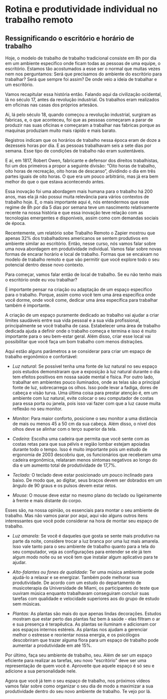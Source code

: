 # Rotina e produtividade individual no trabalho remoto

## Ressignificando o escritório e horário de trabalho

Hoje, o modelo de trabalho de trabalho tradicional consiste em 8h por dia em um ambiente especifico onde ficam todas as pessoas de uma equipe, o escritório. Estamos tão acostumados a esse ser o normal que muitas vezes nem nos perguntamos: Será que precisamos do ambiente do escritório para trabalhar? Será que sempre foi assim? De onde veio a ideia de trabalhar e um escritório.

Vamos recapitular essa história então. Falando aqui da civilização ocidental, lá no século 17, antes da revolução industrial. Os trabalhos eram realizados em oficinas nas casas dos próprios artesãos.

Ai, lá pelo século 18, quando começou a revolução industrial, surgiram as fabricas, e, o que aconteceu, foi que as pessoas começaram a parar de produzir nas suas oficinas e começaram a trabalhar nas fabricas porque as maquinas produziam muito mais rápido e mais barato.

Registros indicam que os horários de trabalho nessa época eram de doze a dezesseis horas por dia. E as pessoas trabalhavam seis a sete dias por semana. Esse tipo de condições de trabalho não eram sustentáveis.

E aí, em 1817, Robert Owen, fabricante e defensor dos direitos trabalhistas, foi um dos primeiros a propor a seguinte divisão: “Oito horas de trabalho, oito horas de recreação, oito horas de descanso”, dividindo o dia em três partes iguais de oito horas. O que era um pouco arbitrário, mas já era bem melhor do que o que estava acontecendo antes.

Essa inovação foi uma abordagem mais humana para o trabalho há 200 anos, mas ela já não possui muita relevância para vários contextos de trabalho hoje. E, o mais importante aqui é, nós entendermos que esse regime de 8h por dia 5 dias por semana teve um nascimento relativamente recente na nossa história e que essa inovação teve relação com as tecnologias emergentes e disponíveis, assim como com demandas sociais de época.

Recentemente, um relatório sobe Trabalho Remoto o Zapier mostrou que apenas 32% dos trabalhadores americanos se sentem produtivos em ambiente similar ao escritório. Então, nesse curso, nós vamos falar sobre uma nova abordagem em produtividade individual. Vamos falar sobre novas formas de encarar horário e local de trabalho. Formas que se encaixam no modelo de trabalho remoto e que vão permitir que você explore todo o seu potencial dentro desse novo contexto.

Para começar, vamos falar então de local de trabalho. Se eu não tenho mais o escritório onde eu vou trabalhar?

É importante pensar na criação ou adaptação de um espaço especifico para o trabalho. Porque, assim como você tem uma área especifica onde você dorme, onde você come, dedicar uma área específica para trabalhar também é importante.

A criação de um espaço puramente dedicado ao trabalho vai ajudar a criar limites saudáveis entre sua vida pessoal e a sua vida profissional, principalmente se você trabalha de casa. Estabelecer uma área de trabalho dedicada ajuda a definir onde o trabalho começa e termina e isso é muito importante para o seu bem-estar geral. Além disso, criar esse local vai possibilitar que você faça um bom trabalho com menos distrações.

Aqui estão alguns parâmetros a se considerar para criar um espaço de trabalho ergonômico e confortável:

- *Luz natural:* Se possível tenha uma fonte de luz natural no seu espaço pois estudos demonstraram que a exposição à luz natural durante o dia tem efeitos positivos em nossa saúde mental e física. Por outro lado, trabalhar em ambientes pouco iluminados, onde as telas são a principal fonte de luz, sobrecarrega os olhos. Isso pode levar a fadiga, dores de cabeça e visão turva. Uma última coisa para prestar atenção é, em um ambiente com luz natural, evite colocar o seu computador de costas para essa porta ou janela, pois isso vai fazer com que a luz cause muita reflexão no seu monitor.
 
- *Monitor:* Para maior conforto, posicione o seu monitor a uma distância de mais ou menos 45 a 50 cm da sua cabeça. Além disso, o nível dos olhos deve se alinhar com o terço superior da tela.
 
- *Cadeira:* Escolha uma cadeira que permita que você sente com as costas retas para que sua pélvis e região lombar estejam apoiadas durante todo o tempo. Isso é muito importante pois um estudo de ergonomia de 2003 descobriu que, os funcionários que receberam uma cadeira ergonômica, relataram menos sintomas negativos ao longo do dia e um aumento total de produtividade de 17,7%.
 
- *Teclado:* O teclado deve estar posicionado um pouco inclinado para baixo. De modo que, ao digitar, seus braços devem ser dobrados em um ângulo de 90 graus e os pulsos devem estar retos.
 
- *Mouse:* O mouse deve estar no mesmo plano do teclado ou ligeiramente à frente e mais distante do corpo.

Esses são, na nossa opinião, os essenciais para montar o seu ambiente de trabalho. Mas não vamos parar por aqui, aqui vão alguns outros itens interessantes que você pode considerar na hora de montar seu espaço de trabalho.

- *Luz amarela:* Se você é daqueles que gosta se sente mais produtivo na parte da noite, considere trocar a luz branca por uma luz mais amarela. Isso vale tanto para o seu ambiente de trabalho quanto para a tela do seu computador, veja as configurações para entender se ele já tem algum modo noite ou se você tem que instalar algum aplicativo para te ajudar.
 
- *Alto-falantes ou fones de qualidade:* Ter uma música ambiente pode ajudá-lo a relaxar e se energizar. Também pode melhorar sua produtividade. De acordo com um estudo do departamento de musicoterapia da Universidade de Miami, os participantes do teste que ouviram música enquanto trabalhavam conseguiram concluir suas tarefas com qualidade e velocidade superiores aos do grupo de estudo sem músicas.
 
- *Plantas:* As plantas são mais do que apenas lindas decorações. Estudos mostram que estar perto das plantas faz bem à saúde - elas filtram o ar e sua presença é terapêutica. As plantas se iluminam e adicionam cor aos espaços internos estéreis. As plantas nos ajudam a gerenciar melhor o estresse e reorientar nossa energia, e os psicólogos descobriram que trazer alguma flora para um espaço de trabalho pode aumentar a produtividade em até 15%.

Por último, faça seu ambiente de trabalho, seu. Além de ser um espaço eficiente para realizar as tarefas, seu novo "escritório" deve ser uma representação de quem você é. Aproveite que aquele espaço é só seu e adicione a sua personalidade nele.

Agora que você já tem o seu espaço de trabalho, nos próximos vídeos vamos falar sobre como organizar o seu dia de modo a maximizar a sua produtividade dentro do seu novo ambiente de trabalho. Te vejo por lá.
